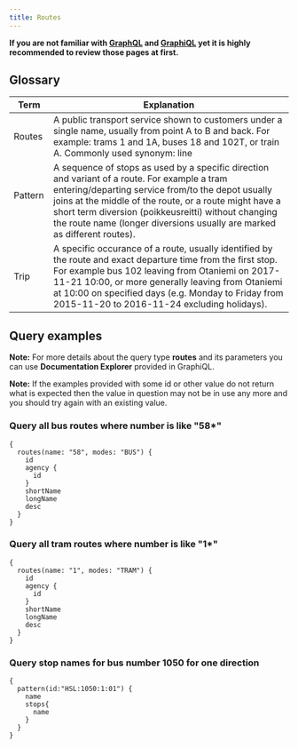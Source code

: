 ```yaml
---
title: Routes
---
```


**If you are not familiar with [GraphQL](../0-graphql) and [GraphiQL](../1-graphiql) yet it is highly recommended to review those pages at first.**

## Glossary

| Term                                  | Explanation                     |
|---------------------------------------|---------------------------------|
| Routes                                | A public transport service shown to customers under a single name, usually from point A to B and back. For example: trams 1 and 1A, buses 18 and 102T, or train A. Commonly used synonym: line
| Pattern                               | A sequence of stops as used by a specific direction and variant of a route. For example a tram entering/departing service from/to the depot usually joins at the middle of the route, or a route might have a short term diversion (poikkeusreitti) without changing the route name (longer diversions usually are marked as different routes).
| Trip                                  | A specific occurance of a route, usually identified by the route and exact departure time from the first stop. For example bus 102 leaving from Otaniemi on 2017-11-21 10:00, or more generally leaving from Otaniemi at 10:00 on specified days (e.g. Monday to Friday from 2015-11-20 to 2016-11-24 excluding holidays).

## Query examples

**Note:** For more details about the query type **routes** and its parameters you can use **Documentation Explorer** provided in GraphiQL.

**Note:** If the examples provided with some id or other value do not return what is expected then the value in question may not be in use any more and you should try again with an existing value.

### Query all bus routes where number is like "58*"

```
{
  routes(name: "58", modes: "BUS") {
    id
    agency {
      id
    }
    shortName
    longName
    desc
  }
}
```

### Query all tram routes where number is like "1*"

```
{
  routes(name: "1", modes: "TRAM") {
    id
    agency {
      id
    }
    shortName
    longName
    desc
  }
}
```

### Query stop names for bus number 1050 for one direction

```
{
  pattern(id:"HSL:1050:1:01") {
    name
    stops{
      name  
    }
  }
}
```
